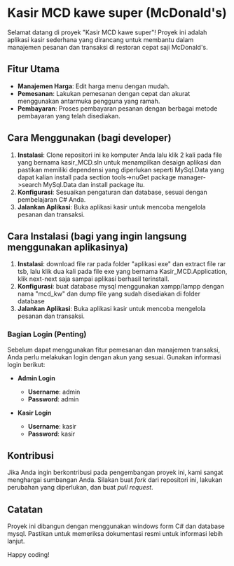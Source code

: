 # Kasir MCD kawe super (McDonald's)

Selamat datang di proyek "Kasir MCD kawe super"! Proyek ini adalah aplikasi kasir sederhana yang dirancang untuk membantu dalam manajemen pesanan dan transaksi di restoran cepat saji McDonald's.

## Fitur Utama

- **Manajemen Harga**: Edit harga menu dengan mudah.
- **Pemesanan**: Lakukan pemesanan dengan cepat dan akurat menggunakan antarmuka pengguna yang ramah.
- **Pembayaran**: Proses pembayaran pesanan dengan berbagai metode pembayaran yang telah disediakan.

## Cara Menggunakan (bagi developer)

1. **Instalasi**: Clone repositori ini ke komputer Anda lalu klik 2 kali pada file yang bernama kasir_MCD.sln untuk menampilkan desaign aplikasi dan pastikan memiliki dependensi yang diperlukan seperti MySql.Data yang dapat kalian install pada section tools->nuGet package manager->search MySql.Data dan install package itu.
2. **Konfigurasi**: Sesuaikan pengaturan dan database, sesuai dengan pembelajaran C# Anda.
3. **Jalankan Aplikasi**: Buka aplikasi kasir untuk mencoba mengelola pesanan dan transaksi.

## Cara Instalasi (bagi yang ingin langsung menggunakan aplikasinya)

1. **Instalasi**: download file rar pada folder "aplikasi exe" dan extract file rar tsb, lalu klik dua kali pada file exe yang bernama Kasir_MCD.Application, klik next-next saja sampai aplikasi berhasil terinstall.
2. **Konfigurasi**: buat database mysql menggunakan xampp/lampp dengan nama "mcd_kw" dan dump file yang sudah disediakan di folder database
3. **Jalankan Aplikasi**: Buka aplikasi kasir untuk mencoba mengelola pesanan dan transaksi.

### Bagian Login (Penting)

Sebelum dapat menggunakan fitur pemesanan dan manajemen transaksi, Anda perlu melakukan login dengan akun yang sesuai. Gunakan informasi login berikut:

- **Admin Login**
  - **Username**: admin
  - **Password**: admin

- **Kasir Login**
  - **Username**: kasir
  - **Password**: kasir


## Kontribusi

Jika Anda ingin berkontribusi pada pengembangan proyek ini, kami sangat menghargai sumbangan Anda. Silakan buat *fork* dari repositori ini, lakukan perubahan yang diperlukan, dan buat *pull request*.

## Catatan

Proyek ini dibangun dengan menggunakan windows form C# dan database mysql. Pastikan untuk memeriksa dokumentasi resmi untuk informasi lebih lanjut.

Happy coding!

